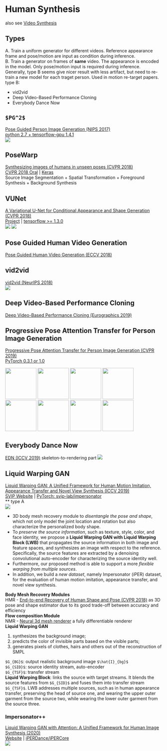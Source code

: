 # Human Synthesis
also see [Video Synthesis](../video/video_synthesis.md)
<!--
Pose-to-Body - focuse on pose, single image
video synthesis - focuse on sequences of image
-->

## Types
A. Train a uniform generator for different videos. Reference appearance frame and pose/motion are input as condition during inference.  
B. Train a generator on frames of **same** video. The appearance is encoded in the model. Only pose/motion input is required during inference.  
Generally, type B seems give nicer result with less artifact, but need to re-train a new model for each traget person. Used in motion re-target papers.
type B:  
- vid2vid
- Deep Video-Based Performance Cloning
- Everybody Dance Now

## `$PG^2$`
[Pose Guided Person Image Generation (NIPS 2017)](https://arxiv.org/abs/1705.09368)  
[python 2.7 + tensorflow-gpu 1.4.1](https://github.com/charliememory/Pose-Guided-Person-Image-Generation)  
![](https://raw.githubusercontent.com/charliememory/Pose-Guided-Person-Image-Generation/master/imgs/Paper-framework.svg)

## PoseWarp
[Synthesizing images of humans in unseen poses (CVPR 2018)](https://openaccess.thecvf.com/content_cvpr_2018/CameraReady/1978.pdf)  
[CVPR 2018 Oral](https://youtu.be/XWr0Fg5XbPs?t=1970) | [Keras](https://github.com/balakg/posewarp-cvpr2018)  
Source	Image	Segmentation + Spatial Transformation + Foreground	Synthesis + Background Synthesis

## VUNet
[A Variational U-Net for Conditional Appearance and Shape Generation (CVPR 2018)](https://openaccess.thecvf.com/content_cvpr_2018/papers/Esser_A_Variational_U-Net_CVPR_2018_paper.pdf)  
[Project](https://compvis.github.io/vunet/) | [tensorflow >= 1.3.0](https://github.com/CompVis/vunet)  
![](https://raw.githubusercontent.com/CompVis/vunet/master/assets/cvpr2018_large.gif)
![](https://compvis.github.io/vunet/images/deepfashion_transfer.png)

## Pose Guided Human Video Generation
[Pose Guided Human Video Generation (ECCV 2018)](https://openaccess.thecvf.com/content_ECCV_2018/papers/Ceyuan_Yang_Pose_Guided_Human_ECCV_2018_paper.pdf)

## vid2vid
[vid2vid (NeurIPS 2018)](../video/video_synthesis.md#vid2vid)  
![](https://github.com/NVIDIA/vid2vid/raw/master/imgs/pose.gif)

## Deep Video-Based Performance Cloning
[Deep Video-Based Performance Cloning (Eurographics 2019)](https://arxiv.org/pdf/1808.06847.pdf)

## Progressive Pose Attention Transfer for Person Image Generation
[Progressive Pose Attention Transfer for Person Image Generation (CVPR 2019)](https://openaccess.thecvf.com/content_CVPR_2019/papers/Zhu_Progressive_Pose_Attention_Transfer_for_Person_Image_Generation_CVPR_2019_paper.pdf)  
[PyTorch 0.3.1 or 1.0](https://github.com/tengteng95/Pose-Transfer)
<p float="center">
    <img src='https://raw.githubusercontent.com/tengteng95/Pose-Transfer/master/imgs/women1.jpg' width="100"/>
    <img src='https://raw.githubusercontent.com/tengteng95/Pose-Transfer/master/imgs/walkfront.gif' width="100"/>
    <img src='https://raw.githubusercontent.com/tengteng95/Pose-Transfer/master/imgs/women2.jpg' width="100"/>
    <img src='https://raw.githubusercontent.com/tengteng95/Pose-Transfer/master/imgs/dance.gif' width="100"/>
    <img src='https://raw.githubusercontent.com/tengteng95/Pose-Transfer/master/imgs/women3.jpg' width="100"/>
    <img src='https://raw.githubusercontent.com/tengteng95/Pose-Transfer/master/imgs/dance2.gif' width="100"/>
    <img src='https://raw.githubusercontent.com/tengteng95/Pose-Transfer/master/imgs/women4.jpg' width="100"/>
    <img src='https://raw.githubusercontent.com/tengteng95/Pose-Transfer/master/imgs/dance3.gif' width="100"/>
</p>

## Everybody Dance Now
[EDN (ICCV 2019)](./motion_retargeting.md#EDN) skeleton-to-rendering part
![](https://carolineec.github.io/everybody_dance_now/images/teaser.png)

<!--
## DwNet
[DwNet: Dense warp-based network for pose-guided human video generation (BMVC 2019)]()  
[Python 2, pyTorch 1.0.1 ](https://github.com/UBC-Computer-Vision-Group/DwNet)
![](https://raw.githubusercontent.com/UBC-Computer-Vision-Group/DwNet/master/demo/teaser.png)
-->

## Liquid Warping GAN
[Liquid Warping GAN: A Unified Framework for Human Motion Imitation,
Appearance Transfer and Novel View Synthesis (ICCV 2019)](https://arxiv.org/pdf/1909.12224.pdf)  
[SVIP Website](https://svip-lab.github.io/project/impersonator.html) | [PyTorch: svip-lab/impersonator](https://github.com/svip-lab/impersonator)  
** type A  
![](https://svip-lab.github.io/project_img/impersonator/pipeline.png)
* 3D body mesh recovery module to *disentangle the pose and shape*, which not only model the joint location and rotation but also characterize the personalized body shape. 
* To *preserve the source information*, such as texture, style, color, and face identity, we propose a **Liquid Warping GAN with Liquid Warping Block (LWB)** that propagates the source information in both image and feature spaces, and synthesizes an image with respect to the reference. Specifically, the source features are extracted by a denoising convolutional auto-encoder for characterizing the source identity well. 
* Furthermore, our proposed method is able to support a more *flexible warping from multiple sources*. 
* In addition, we build a *new dataset*, namely Impersonator (iPER) dataset, for the evaluation of human motion imitation, appearance transfer, and novel view synthesis.

**Body Mesh Recovery Modules**  
HMR - [End-to-end Recovery of Human Shape and Pose (CVPR 2018)](https://arxiv.org/pdf/1712.06584.pdf) as 3D pose and shape estimator due to its good trade-off between accuracy and efficiency  
**Flow composition Module**  
NMR - [Neural 3d mesh renderer](https://arxiv.org/abs/1711.07566) a fully differentiable renderer  
**Liquid Warping GAN**  
1. synthesizes the background image; 
2. predicts the color of invisible parts based on the visible parts; 
3. generates pixels of clothes, hairs and others out of the reconstruction of SMPL

`$G_{BG}$`: output realistic background image `$\hat{I}_{bg}$`  
`$G_{SID}$`: source identity stream, auto-encoder  
`$G_{TSF}$`: transfer stream  
**Liquid Warping Block**: links the source with target streams. It blends the source features from `$G_{SID}$` and fuses them into transfer stream `$G_{TSF}$`. LWB addresses multiple sources, such as in human appearance transfer, preserving the head of source one, and wearing the upper outer garment from the source two, while wearing the lower outer garment from the source
three.


### Impersonator++
[Liquid Warping GAN with Attention: A Unified Framework for Human Image Synthesis (2020)](https://arxiv.org/abs/2011.09055)  
[Website](https://www.impersonator.org/work/impersonator-plus-plus.html) | [iPERDance/iPERCore](https://github.com/iPERDance/iPERCore)  
![](https://www.impersonator.org/images/training.png)